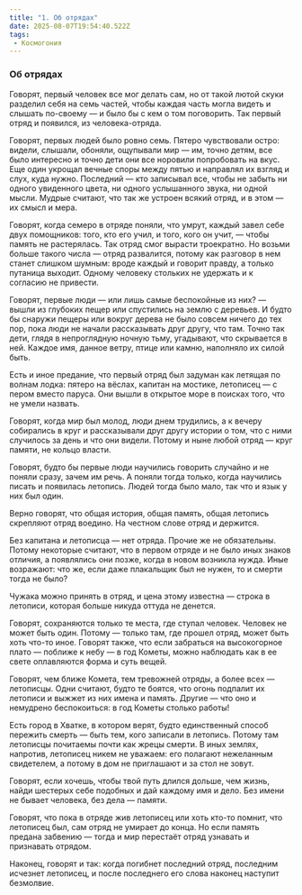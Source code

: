 ```yaml
---
title: "1. Об отрядах"
date: 2025-08-07T19:54:40.522Z
tags:
 - Космогония
---
```


### **Об отрядах**

Говорят, первый человек все мог делать сам, но от такой лютой скуки
разделил себя на семь частей, чтобы каждая часть могла видеть и слышать
по-своему — и было бы с кем о том поговорить. Так первый отряд и
появился, из человека-отряда.

Говорят, первых людей было ровно семь. Пятеро чувствовали остро: видели,
слышали, обоняли, ощупывали мир — им, точно детям, все было интересно и
точно дети они все норовили попробовать на вкус. Еще один укрощал вечные
споры между пятью и направлял их взгляд и слух, куда нужно. Последний —
кто записывал все, чтобы не забыть ни одного увиденного цвета, ни одного
услышанного звука, ни одной мысли. Мудрые считают, что так же устроен
всякий отряд, и в этом — их смысл и мера.

Говорят, когда семеро в отряде поняли, что умрут, каждый завел себе двух
помощников: того, кто его учил, и того, кого он учит, — чтобы память не
растерялась. Так отряд смог вырасти троекратно. Но возьми больше такого
числа — отряд развалится, потому как разговор в нем станет слишком
шумным: вроде каждый и говорит правду, а только путаница выходит. Одному
человеку стольких не удержать и к согласию не привести.

Говорят, первые люди — или лишь самые беспокойные из них? — вышли из
глубоких пещер или спустились на землю с деревьев. И будто бы снаружи
пещеры или вокруг дерева не было совсем ничего до тех пор, пока люди не
начали рассказывать друг другу, что там. Точно так дети, глядя в
непроглядную ночную тьму, угадывают, что скрывается в ней. Каждое имя,
данное ветру, птице или камню, наполняло их силой быть.

Есть и иное предание, что первый отряд был задуман как летящая по волнам
лодка: пятеро на вёслах, капитан на мостике, летописец — с пером вместо
паруса. Они вышли в открытое море в поисках того, что не умели назвать.

Говорят, когда мир был молод, люди днем трудились, а к вечеру собирались
в круг и рассказывали друг другу истории о том, что с ними случилось за
день и что они видели. Потому и ныне любой отряд — круг памяти, не
кольцо власти.

Говорят, будто бы первые люди научились говорить случайно и не поняли
сразу, зачем им речь. А поняли тогда только, когда научились писать и
появилась летопись. Людей тогда было мало, так что и язык у них был
один.

Верно говорят, что общая история, общая память, общая летопись скрепляют
отряд воедино. На честном слове отряд и держится.

Без капитана и летописца — нет отряда. Прочие же не обязательны. Потому
некоторые считают, что в первом отряде и не было иных знаков отличия, а
появлялись они позже, когда в новом возникла нужда. Иные возражают: что
же, если даже плакальщик был не нужен, то и смерти тогда не было?

Чужака можно принять в отряд, и цена этому известна — строка в летописи,
которая больше никуда оттуда не денется.

Говорят, сохраняются только те места, где ступал человек. Человек не
может быть один. Потому — только там, где прошел отряд, может быть хоть
что-то иное. Говорят также, что если забраться на высокогорное плато —
поближе к небу — в год Кометы, можно наблюдать как в ее свете
оплавляются форма и суть вещей.

Говорят, чем ближе Комета, тем тревожней отряды, а более всех —
летописцы. Одни считают, будто те боятся, что огонь подпалит их летописи
и выжжет из них имена и память. Другие — что оно и немудрено
беспокоиться: в год Кометы столько работы!

Есть город в Хватке, в котором верят, будто единственный способ пережить
смерть — быть тем, кого записали в летопись. Потому там летописцы
почитаемы почти как жрецы смерти. В иных землях, напротив, летописец
никем не уважаем: его полагают нежеланным свидетелем, а потому в дом не
приглашают и за стол не зовут.

Говорят, если хочешь, чтобы твой путь длился дольше, чем жизнь, найди
шестерых себе подобных и дай каждому имя и дело. Без имени не бывает
человека, без дела — памяти.

Говорят, что пока в отряде жив летописец или хоть кто-то помнит, что
летописец был, сам отряд не умирает до конца. Но если память предана
забвению — тогда и мир перестаёт отряд узнавать и признавать отрядом.

Наконец, говорят и так: когда погибнет последний отряд, последним
исчезнет летописец, и после последнего его слова наконец наступит
безмолвие.
